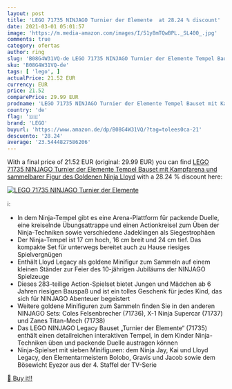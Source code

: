 ```yaml
---
layout: post
title: 'LEGO 71735 NINJAGO Turnier der Elemente  at 28.24 % discount'
date: 2021-03-01 05:01:57
image: 'https://m.media-amazon.com/images/I/51y8mTQwBPL._SL400_.jpg'
comments: true
category: ofertas
author: ring
slug: 'B08G4W31VQ-de LEGO 71735 NINJAGO Turnier der Elemente Tempel Bauset mit...'
sku: 'B08G4W31VQ-de'
tags: [ 'lego', ]
actualPrice: 21.52 EUR
currency: EUR
price: 21.52
comparePrice: 29.99 EUR
prodname: 'LEGO 71735 NINJAGO Turnier der Elemente Tempel Bauset mit Kampfarena und sammelbarer Figur des Goldenen Ninja Lloyd'
country: 'de'
flag: '🇩🇪'
brand: 'LEGO'
buyurl: 'https://www.amazon.de/dp/B08G4W31VQ/?tag=tolees0ca-21'
descuento: '28.24'
average: '23.5444827586206'
---
```


With a final price of 21.52 EUR (original: 29.99 EUR) you can find [LEGO 71735 NINJAGO Turnier der Elemente Tempel Bauset mit Kampfarena und sammelbarer Figur des Goldenen Ninja Lloyd](https://www.amazon.de/dp/B08G4W31VQ/?tag=tolees0ca-21) with a  28.24 % discount here:

[![LEGO 71735 NINJAGO Turnier der Elemente ](https://m.media-amazon.com/images/I/51y8mTQwBPL._SL400_.jpg)](https://www.amazon.de/dp/B08G4W31VQ/?tag=tolees0ca-21)

ℹ️:

- In dem Ninja-Tempel gibt es eine Arena-Plattform für packende Duelle, eine kreiselnde Übungsattrappe und einen Actionkreisel zum Üben der Ninja-Techniken sowie verschiedene Jadeklingen als Siegestrophäen
- Der Ninja-Tempel ist 17 cm hoch, 16 cm breit und 24 cm tief. Das kompakte Set für unterwegs bereitet auch zu Hause riesiges Spielvergnügen
- Enthält Lloyd Legacy als goldene Minifigur zum Sammeln auf einem kleinen Ständer zur Feier des 10-jährigen Jubiläums der NINJAGO Spielzeuge
- Dieses 283-teilige Action-Spielset bietet Jungen und Mädchen ab 6 Jahren riesigen Bauspaß und ist ein tolles Geschenk für jedes Kind, das sich für NINJAGO Abenteuer begeistert
- Weitere goldene Minifiguren zum Sammeln finden Sie in den anderen NINJAGO Sets: Coles Felsenbrecher (71736), X-1 Ninja Supercar (71737) und Zanes Titan-Mech (71738)
- Das LEGO NINJAGO Legacy Bauset „Turnier der Elemente“ (71735) enthält einen detailreichen interaktiven Tempel, in dem Kinder Ninja-Techniken üben und packende Duelle austragen können
- Ninja-Spielset mit sieben Minifiguren: dem Ninja Jay, Kai und Lloyd Legacy, den Elementarmeistern Bolobo, Gravis und Jacob sowie dem Bösewicht Eyezor aus der 4. Staffel der TV-Serie

[🛒 Buy it!!](https://www.amazon.de/dp/B08G4W31VQ/?tag=tolees0ca-21)
